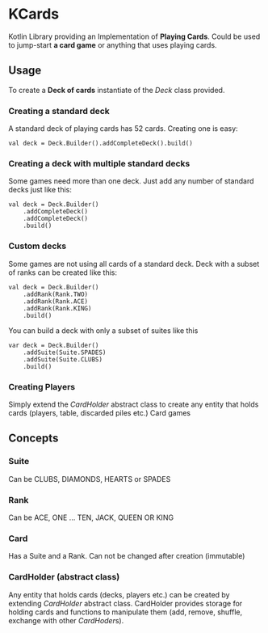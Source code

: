 # KCards
Kotlin Library providing an Implementation of  **Playing Cards**. Could be used to jump-start **a card game** or anything that uses playing cards.

## Usage

To create a **Deck of cards** instantiate of the *Deck* class provided. 

### Creating a standard deck
A standard deck of playing cards has 52 cards. Creating one is easy:

    val deck = Deck.Builder().addCompleteDeck().build()
### Creating a deck with multiple standard decks
Some games need more than one deck. Just add any number of standard decks just like this:

    val deck = Deck.Builder()
        .addCompleteDeck()
        .addCompleteDeck()
        .build()

### Custom decks
Some games are not using all cards of a standard deck.
Deck with a subset of ranks can be created like this:

    val deck = Deck.Builder()
        .addRank(Rank.TWO)
        .addRank(Rank.ACE)
        .addRank(Rank.KING)
        .build()

You can build a deck with only a subset of suites like this

    var deck = Deck.Builder()
        .addSuite(Suite.SPADES)
        .addSuite(Suite.CLUBS)
        .build()

### Creating Players
Simply extend the *CardHolder* abstract class to create any entity that holds cards (players, table, discarded piles etc.)
Card games 

## Concepts 

### Suite
Can be CLUBS, DIAMONDS, HEARTS or SPADES

### Rank
Can be ACE, ONE ... TEN, JACK, QUEEN OR KING

### Card
Has a Suite and a Rank. Can not be changed after creation (immutable)

### CardHolder (abstract class)  
Any entity that holds cards (decks, players etc.) can be created by extending *CardHolder* abstract class.
CardHolder provides storage for holding cards and functions to manipulate them (add, remove, shuffle, exchange with other *CardHoder*s). 

